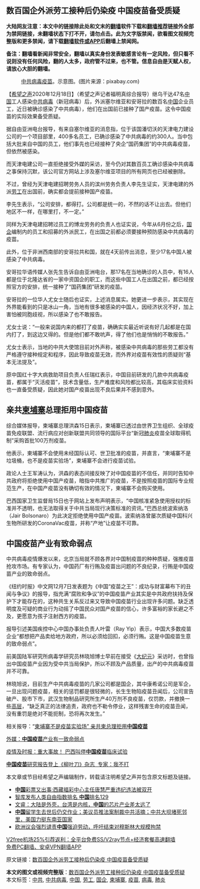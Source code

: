  <h2>数百国企外派劳工接种后仍染疫 中国疫苗备受质疑</h2> <p class="notice"><b>大陆网友注意：本文中的链接除此处和文末的<a href="https://github.com/bannedbook/fanqiang" >翻墙</a>软件下载和<a href="https://github.com/killgcd/justmysocks/blob/master/README.md">翻墙推荐</a>链接外全部为禁网链接，未翻墙状态下打不开，请勿点击。此为文字版禁闻，欲看图文视频完整版和更多禁闻，请下载<a href="https://github.com/bannedbook/fanqiang">翻墙软件或APP</a>后翻墙上禁闻网。</p><p>备注：翻墙看新闻非常安全，翻墙以真实身份发表敏感言论有一定风险，但只看不说则没有任何风险，翻的人太多，政府管不过来，也不管。信息自由是天赋人权，请放心大胆的翻墙。</b></p>  <div class="entry"> <figure><figcaption><a href="https://www.bannedbook.org/bnews/tag/%e4%b8%ad%e5%85%b1/" class="st_tag internal_tag" rel="tag" title="标签 中共 下的日志">中共</a><a href="https://www.bannedbook.org/bnews/tag/%e7%97%85%e6%af%92/" class="st_tag internal_tag" rel="tag" title="标签 病毒 下的日志">病毒</a><a href="https://www.bannedbook.org/bnews/tag/%e7%96%ab%e8%8b%97/" class="st_tag internal_tag" rel="tag" title="标签 疫苗 下的日志">疫苗</a>。示意图。(图片来源：pixabay.com)</figcaption></figure> <p>【<span class='wp_keywordlink_affiliate'><a href="https://www.soundofhope.org" title="希望之声" target="_blank">希望之声</a></span>2020年12月18日】（希望之声记者福明真综合报导）继乌干达47名<span class='wp_keywordlink_affiliate'><a href="https://www.bannedbook.org/" title="中国" target="_blank">中国</a></span>工人感染<a href="https://www.bannedbook.org/bnews/tag/%e4%b8%ad%e5%85%b1%e7%97%85%e6%af%92/" class="st_tag internal_tag" rel="tag" title="标签 中共病毒 下的日志">中共病毒</a>（新冠病毒）后，外派塞尔维亚和安哥拉的数百名<a href="https://www.bannedbook.org/bnews/tag/%E4%B8%AD%E5%9B%BD/" class="st_tag internal_tag" rel="tag" title="标签 中国 下的日志">中国</a>企业员工，近日被确诊感染了中共病毒），他们在出国前已接种了国产疫苗。这令中国疫苗的实际效果备受质疑。</p> <p>据自由亚洲电台报导，有来自塞尔维亚的消息指，位于该国潘切沃的天津电力建设公司的一个项目部里，400多名员工，已确诊感染了中共病毒的约300人。当中包括大批来自中国的员工，他们事先也已经接种了央企“国药集团”的中共病毒疫苗，但依然被感染。</p> <p>而天津电建公司一直拒绝接受外媒的采访，至今仍对其数百员工确诊感染中共病毒之事保持沉默，该公司官方网站上涉及塞尔维亚项目的所有网页也已经被删除。</p> <p>不过，曾经为天津电建招聘劳务人员的滨州劳务负责人李先生证实，天津电建的外派<a href="https://www.bannedbook.org/bnews/tag/%E5%8A%B3%E5%B7%A5/" class="st_tag internal_tag" rel="tag" title="标签 劳工 下的日志">劳工</a>在出国前，确实都会提前接种国产疫苗。</p> <p>李先生表示，“公司安排，都得打。公司都是统一的，不然的话不让出去。但他们地区不一样，在哪里打，不一定。”</p> <p>同样为天津电建招聘过员工的博龙劳务的负责人也证实说，今年从6月份之后，<a href="https://www.bannedbook.org/bnews/tag/%E5%9B%BD%E4%BC%81/" class="st_tag internal_tag" rel="tag" title="标签 国企 下的日志">国企</a>编制内的员工和招募的外派民工，在出国之前都必须要接种预防感染中共病毒的疫苗。</p>  <p>此外，位于非洲西南部的安哥拉共和国，就在4天前传出消息，至少17名中国人被感染了中共病毒。</p> <p>安哥拉华语传媒人张先生告诉自由亚洲电台，那17名在当地确诊的人员中，有16人都是位于北隆达省的一家中资国企的职工，而这些中国工人在出国之前，都已经按照官方的安排，统一接种了“国药集团”研发的疫苗。</p> <p>安哥拉的一位华人尤女士随后也证实，上述消息属实。她更进一步表示，其实现在外界能看到的只是冰山一角，当地有很多被感染的中国人，因经济状况不好，加上害怕被同胞歧视，所以感染了也不敢报告。</p> <p>尤女士说：“一般来说国内来的都打了疫苗，确确实实最近听说有好几起都是在国内打了，到这边又得的。但是他们都不敢吭声，得了他们也是悄悄的不敢报告。”</p> <p>尤女士表示，当地的中共大使馆目前对外声称，被感染中共病毒的那些劳工都没有严格遵守接种规定和程序，因此导致疫苗无效，而外界对疫苗有效性的质疑则“基本无法提及”。</p> <p>原中国红十字大病救助项目负责人任瑞红表示，中国目前研发的几款中共病毒疫苗，都属于“灭活疫苗”，技术含量低，生产难度和风险都比较高，其临床实验资料也一直备受质疑，因此她对国产疫苗出现不良后果并不感到意外。</p>  <h2><strong>亲共<a href="https://www.bannedbook.org/bnews/tag/%e6%9f%ac%e5%9f%94%e5%af%a8/" class="st_tag internal_tag" rel="tag" title="标签 柬埔寨 下的日志">柬埔寨</a>总理拒用中国疫苗</strong></h2> <p>综合媒体报导，柬埔寨总理洪森15日表示，柬埔寨已透过由世界卫生组织、全球疫苗免疫联盟、流行病应对创新联盟共同领导的国际平台“新冠<a href="https://www.bannedbook.org/bnews/tag/%e8%82%ba%e7%82%8e/" class="st_tag internal_tag" rel="tag" title="标签 肺炎 下的日志">肺炎</a>疫苗全球取得机制”采购首批100万剂疫苗。</p> <p>他表示，柬埔寨不会使用未经国际认可、世卫批准的疫苗，并直言，“柬埔寨不是垃圾桶，也不是疫苗实验场”，柬埔寨不会进行疫苗试验。</p> <p>政论人士王军涛认为，洪森的表态间接反映了对中国疫苗的不信任，并同时告知中共政府将拒绝使用中国产疫苗，暗指中共推广的疫苗，不是按照疫苗的国际专业规范生产，在中国产疫苗没有确切有效的情况下，柬埔寨不会购买使用。</p> <p>巴西国家卫生监督局15日也于网站上发布声明表示，“中国核准紧急使用授权的标准并不透明，也无法取得关于中共当局现行决策标准的资讯。”巴西总统波索纳洛（Jair Bolsonaro）为此决定拒绝使用中国产疫苗。波索纳洛曾屡次质疑中国科兴生物所研发的CoronaVac疫苗，并称“产地”让疫苗不可靠。</p> <h2><strong>中国疫苗产业有致命弱点</strong></h2> <p>中共病毒疫情爆发以来，北京当局就不顾各界对中国制疫苗的种种质疑，强推疫苗抢攻市场。有专家认为，中国药厂有行贿及疫苗出问题的不良纪录，行贿是中国疫苗产业的致命弱点。</p> <p>《纽约时报》中文网12月7日发表题为《中国“疫苗之王”：成功与财富幕布下的丑闻与争议》的报导，指充满“腐败和争议”的中国疫苗产业其实是中共政府扶持及保护下才能存在的，这种共生关系反过来又导致中国疫苗行业出现许多问题。缺乏透明度及可疑的商业行为动摇了中国民众对国产疫苗的信心，许多富裕的家长避之不及，更愿意为孩子注射西方的疫苗。</p>  <p>报导引述美国疾控中心中国办事处负责人叶雷（Ray Yip）表示，中国大多数疫苗企业“都想把产品卖给地方政府，所以必须给回扣，必须行贿。这是中国疫苗生意的致命弱点”。</p> <p>前美国陆军研究所病毒学研究员林晓旭博士早前在接受《<span class='wp_keywordlink_affiliate'><a href="http://www.epochtimes.com/" title="大纪元" target="_blank">大纪元</a></span>》采访时，也曾指出中国疫苗产业因为受中共当局保护，所以不顾及产品质量，出产的中共病毒疫苗并不可靠。</p> <p>林晓旭说，目前生产中共病毒疫苗的几家公司都是国企，其中康希诺公司是军企，一旦出现问题疫苗，相关的惩罚都是很轻微的，长生生物陷疫苗丑闻后，公司宣告破产、股市下市，武汉生物制品研究所生产40万剂不良疫苗，仅罚款，并撤换一些<span class='wp_keywordlink_affiliate'><a href="https://www.bannedbook.org/bnews/ccpdope/" title="中共高层内幕" target="_blank">高层</a></span>，“缺乏真正的法律追责，政府也不勒令停业，这样残害生命的疫苗丑闻，没有重罚是绝对不能扼制，恐将再次发生。”</p> <p>相关报导：“<a data-ctorig="https://www.soundofhope.org/post/454522" data-cturl="https://www.google.com/url?client=internal-element-cse&amp;cx=007749283119516952101:0iwnfnkwnek&amp;q=https://www.soundofhope.org/post/454522&amp;sa=U&amp;ved=2ahUKEwjM-fz2hdftAhXMgtgFHTSYDcgQFjAAegQIAhAC&amp;usg=AOvVaw1S_EMf7KwbgPPvX-KqMF0q" href="https://www.google.com/url?client=internal-element-cse&amp;cx=007749283119516952101:0iwnfnkwnek&amp;q=https://www.soundofhope.org/post/454522&amp;sa=U&amp;ved=2ahUKEwjM-fz2hdftAhXMgtgFHTSYDcgQFjAAegQIAhAC&amp;usg=AOvVaw1S_EMf7KwbgPPvX-KqMF0q" target="_blank">柬埔寨不是疫苗实验场” 亲共柬总理拒用<b>中国疫苗</b></a></p> <p><a data-ctorig="https://www.soundofhope.org/post/451756" data-cturl="https://www.google.com/url?client=internal-element-cse&amp;cx=007749283119516952101:0iwnfnkwnek&amp;q=https://www.soundofhope.org/post/451756&amp;sa=U&amp;ved=2ahUKEwjM-fz2hdftAhXMgtgFHTSYDcgQFjACegQIAxAC&amp;usg=AOvVaw3S2bqogHWVkAWR4L7MTtiP" href="https://www.google.com/url?client=internal-element-cse&amp;cx=007749283119516952101:0iwnfnkwnek&amp;q=https://www.soundofhope.org/post/451756&amp;sa=U&amp;ved=2ahUKEwjM-fz2hdftAhXMgtgFHTSYDcgQFjACegQIAxAC&amp;usg=AOvVaw3S2bqogHWVkAWR4L7MTtiP" target="_blank">外媒：<b>中国疫苗</b>产业有一致命弱点</a></p> <p><a data-ctorig="https://www.soundofhope.org/post/441841" data-cturl="https://www.google.com/url?client=internal-element-cse&amp;cx=007749283119516952101:0iwnfnkwnek&amp;q=https://www.soundofhope.org/post/441841&amp;sa=U&amp;ved=2ahUKEwjM-fz2hdftAhXMgtgFHTSYDcgQFjAEegQIARAC&amp;usg=AOvVaw17w8xDppd4AsctVoOaA0l8" href="https://www.google.com/url?client=internal-element-cse&amp;cx=007749283119516952101:0iwnfnkwnek&amp;q=https://www.soundofhope.org/post/441841&amp;sa=U&amp;ved=2ahUKEwjM-fz2hdftAhXMgtgFHTSYDcgQFjAEegQIARAC&amp;usg=AOvVaw17w8xDppd4AsctVoOaA0l8" target="_blank">疫情及时报：重大事故！ 巴西叫停<b>中国疫苗</b>临床试验</a></p>  <p><a data-ctorig="https://www.soundofhope.org/post/446800" data-cturl="https://www.google.com/url?client=internal-element-cse&amp;cx=007749283119516952101:0iwnfnkwnek&amp;q=https://www.soundofhope.org/post/446800&amp;sa=U&amp;ved=2ahUKEwjM-fz2hdftAhXMgtgFHTSYDcgQFjAHegQICRAC&amp;usg=AOvVaw3BdxxWyAYYD8btRokmrkr3" href="https://www.google.com/url?client=internal-element-cse&amp;cx=007749283119516952101:0iwnfnkwnek&amp;q=https://www.soundofhope.org/post/446800&amp;sa=U&amp;ved=2ahUKEwjM-fz2hdftAhXMgtgFHTSYDcgQFjAHegQICRAC&amp;usg=AOvVaw3BdxxWyAYYD8btRokmrkr3" target="_blank"><b>中国疫苗</b>研究报告登上《柳叶刀》杂志  专家：我不打</a></p> <p>本文章或节目经希望之声编辑制作，转载请注明希望之声并包含原文标题及链接。</p> <ul class='op-related-articles' title='相关阅读'> <li><a href='https://www.bannedbook.org/bnews/baitai/20201218/1450297.html' target='_blank'><b>中国</b>彩票又出事:西藏福彩中心主任唐慧严重违纪违法被双开</a></li> <li><a href='https://www.bannedbook.org/bnews/headline/20201218/1450287.html' target='_blank'>智库发布人类自由指数排名 <b>中国</b>排名129</a></li> <li><a href='https://www.bannedbook.org/bnews/bannedvideo/20201218/1450247.html' target='_blank'>文睿：大陆是外壳，台湾是内核，<b>中国</b>的芯片产业差太远了</a></li> <li><a href='https://www.bannedbook.org/bnews/bannedvideo/20201218/1450218.html' target='_blank'><b>中国</b>留学生去世后仍交作业；美议员推法案制裁中共活摘；中共大坝堵死邻里，美国力挺东南亚国家</a></li> <li><a href='https://www.bannedbook.org/bnews/headline/20201218/1450216.html' target='_blank'>欧洲议会强烈谴责<b>中国</b>强迫劳动，呼吁结束对穆斯林大规模拘禁</a></li> </ul> <p class="texttj"> <a href="https://www.bannedbook.org/forum23/topic22702.html" target="_blank">V2free机场25%引荐返利：全平台免费SS/V2ray节点+经济套餐高速翻墙</a><br/> <a href="https://github.com/bannedbook/fanqiang/wiki/%E7%A6%81%E9%97%BB%E7%BD%91%E5%AE%89%E5%8D%93%E7%BF%BB%E5%A2%99%E6%96%B0%E9%97%BBAPP" target="_blank">免费PC翻墙、安卓VPN翻墙APP</a></p><p>原文链接：<a class="src_link"  href="https://www.soundofhope.org/post/454834" target="_blank">数百国企外派劳工接种后仍染疫 中国疫苗备受质疑</a></p><a name='sharetosocial'></a>       <div><b>本文的图文或视频完整版</b>：<a href='https://www.bannedbook.org/bnews/comments/20201218/1450334.html'>数百国企外派劳工接种后仍染疫 中国疫苗备受质疑</a></div>  </div><!--END ENTRY--> <div class="postfooter"> <div>本文标签：<a href="https://www.bannedbook.org/bnews/tag/%e4%b8%ad%e5%85%b1/" rel="tag">中共</a>, <a href="https://www.bannedbook.org/bnews/tag/%e4%b8%ad%e5%85%b1%e7%97%85%e6%af%92/" rel="tag">中共病毒</a>, <a href="https://www.bannedbook.org/bnews/tag/%E4%B8%AD%E5%9B%BD/" rel="tag">中国</a>, <a href="https://www.bannedbook.org/bnews/tag/%E5%8A%B3%E5%B7%A5/" rel="tag">劳工</a>, <a href="https://www.bannedbook.org/bnews/tag/%E5%9B%BD%E4%BC%81/" rel="tag">国企</a>, <a href="https://www.bannedbook.org/bnews/tag/%e6%9f%ac%e5%9f%94%e5%af%a8/" rel="tag">柬埔寨</a>, <a href="https://www.bannedbook.org/bnews/tag/%e7%96%ab%e8%8b%97/" rel="tag">疫苗</a>, <a href="https://www.bannedbook.org/bnews/tag/%e7%97%85%e6%af%92/" rel="tag">病毒</a>, <a href="https://www.bannedbook.org/bnews/tag/%e8%82%ba%e7%82%8e/" rel="tag">肺炎</a></div>  </div><!--END POSTFOOTER--> 